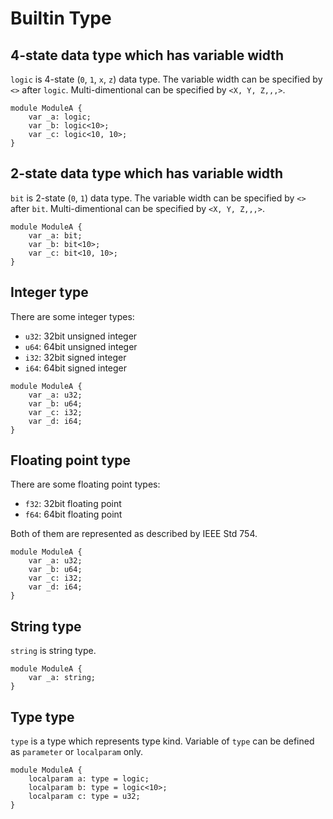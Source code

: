 # Builtin Type

## 4-state data type which has variable width

`logic` is 4-state (`0`, `1`, `x`, `z`) data type.
The variable width can be specified by `<>` after `logic`.
Multi-dimentional can be specified by `<X, Y, Z,,,>`.

```veryl,playground
module ModuleA {
    var _a: logic;
    var _b: logic<10>;
    var _c: logic<10, 10>;
}
```

## 2-state data type which has variable width

`bit` is 2-state (`0`, `1`) data type.
The variable width can be specified by `<>` after `bit`.
Multi-dimentional can be specified by `<X, Y, Z,,,>`.

```veryl,playground
module ModuleA {
    var _a: bit;
    var _b: bit<10>;
    var _c: bit<10, 10>;
}
```

## Integer type

There are some integer types:

* `u32`: 32bit unsigned integer
* `u64`: 64bit unsigned integer
* `i32`: 32bit signed integer
* `i64`: 64bit signed integer

```veryl,playground
module ModuleA {
    var _a: u32;
    var _b: u64;
    var _c: i32;
    var _d: i64;
}
```

## Floating point type

There are some floating point types:

* `f32`: 32bit floating point
* `f64`: 64bit floating point

Both of them are represented as described by IEEE Std 754.

```veryl,playground
module ModuleA {
    var _a: u32;
    var _b: u64;
    var _c: i32;
    var _d: i64;
}
```

## String type

`string` is string type.

```veryl,playground
module ModuleA {
    var _a: string;
}
```

## Type type

`type` is a type which represents type kind.
Variable of `type` can be defined as `parameter` or `localparam` only.

```veryl,playground
module ModuleA {
    localparam a: type = logic;
    localparam b: type = logic<10>;
    localparam c: type = u32;
}
```
